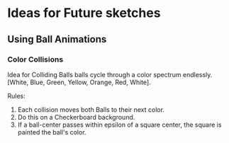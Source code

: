 # Ideas for Future sketches 

## Using Ball Animations

### Color Collisions
Idea for Colliding Balls
balls cycle through a color spectrum endlessly.
[White, Blue, Green, Yellow, Orange, Red, White]. 

Rules: 
1. Each collision moves both Balls to their next color.
1. Do this on a Checkerboard background.
1. If a ball-center passes within epsilon of a square center, the square is painted the ball's color.

